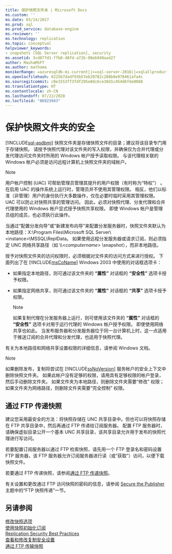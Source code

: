 ```yaml
---
title: 保护快照文件夹 | Microsoft Docs
ms.custom: ''
ms.date: 03/14/2017
ms.prod: sql
ms.prod_service: database-engine
ms.reviewer: ''
ms.technology: replication
ms.topic: conceptual
helpviewer_keywords:
- snapshots [SQL Server replication], security
ms.assetid: 3cd877d1-ffb8-48fd-a72b-98eb948aad27
author: MashaMSFT
ms.author: mathoma
monikerRange: =azuresqldb-mi-current||>=sql-server-2016||=sqlallproducts-allversions
ms.openlocfilehash: 6225b7dadf93b57eb29782c208b8e978461afa4c
ms.sourcegitcommit: c8e1553ff3fdf295e8dc6ce30d1c454d6fde8088
ms.translationtype: HT
ms.contentlocale: zh-CN
ms.lasthandoff: 07/22/2020
ms.locfileid: "86923943"
---
```

# <a name="secure-the-snapshot-folder"></a>保护快照文件夹的安全
[!INCLUDE[sql-asdbmi](../../../includes/applies-to-version/sql-asdbmi.md)]
  快照文件夹是存储快照文件的目录；建议将该目录专门用于存储快照。 请授予快照代理对该文件夹的写入权限，并确保仅为合并代理或分发代理访问文件夹时所用的 Windows 帐户授予读取权限。 与该代理相关联的 Windows 帐户必须是访问远程计算机上快照文件夹的域帐户。  
  
> [!NOTE]  
>  用户帐户控制 (UAC) 可帮助管理员管理其提升的用户权限（有时称为“特权”） 。 在启用 UAC 的操作系统上运行时，管理员并不使用其管理权限。 相反，他们以标准（非管理）用户的身份执行大多数操作，仅在必要时临时采用其管理权限。 UAC 可以防止对快照共享的管理访问。 因此，必须对快照代理、分发代理和合并代理使用的 Windows 帐户显式授予快照共享权限。 即使 Windows 帐户是管理员组的成员，也必须执行此操作。  
  
 当通过“配置分发向导”或“新建发布向导”来配置分发服务器时，快照文件夹默认为本地路径：X:\Program Files\Microsoft SQL Server\\\<instance>\MSSQL\ReplData。 如果使用远程分发服务器或请求订阅，则必须指定 UNC 网络共享路径（如 \\\\<*computername>* \snapshot），而非本地路径。  
  
 授予对快照文件夹的访问权限时，必须根据对文件夹的访问方式来进行授权。 下面列出了在 [!INCLUDE[msCoName](../../../includes/msconame-md.md)] Windows 2003 中使用的对话框选项卡：  
  
-   如果指定本地路径，则可通过该文件夹的 **“属性”** 对话框的 **“安全性”** 选项卡授予权限。  
  
-   如果指定网络共享，则可通过该文件夹的 **“属性”** 对话框的 **“共享”** 选项卡授予权限。  
  
    > [!NOTE]  
    >  如果复制代理在分发服务器上运行，则可使用该文件夹的 **“属性”** 对话框的 **“安全性”** 选项卡对用于运行代理的 Windows 帐户授予权限。 即使使用网络共享也如此。 当发布服务器和分发服务器位于同一台计算机上时，这一点适用于推送订阅的合并代理和分发代理，也适用于快照代理。  
  
 有关为本地路径和网络共享设置权限的详细信息，请参阅 Windows 文档。  
  
> [!NOTE]  
>  如果删除发布，复制将尝试在 [!INCLUDE[ssNoVersion](../../../includes/ssnoversion-md.md)] 服务帐户的安全上下文中删除快照文件夹。 如果此帐户没有足够的权限，请用具有足够权限的帐户登录，然后手动删除文件夹。 如果文件夹为本地路径，则删除文件夹需要“修改”  权限；如果文件夹为网络路径，则删除文件夹需要“完全控制”  权限。  
  
## <a name="delivering-snapshots-through-ftp"></a>通过 FTP 传递快照  
 建议您采用最安全的方法：将快照存储在 UNC 共享目录中。但也可以将快照存储在 FTP 共享目录中，然后再通过 FTP 传递给订阅服务器。 配置 FTP 服务器时，请确保虚拟目录公开一个基本 UNC 共享目录，该共享目录允许用于发布的快照代理进行写访问。  
  
 若要配置订阅服务器以通过 FTP 检索快照，请先用一个 FTP 登录名和密码设置 FTP 服务器，该 FTP 服务器允许订阅服务器进行读（或“获取”）访问，以便下载快照文件。  
  
 若要通过 FTP 传递快照，请参阅[通过 FTP 传递快照](../../../relational-databases/replication/publish/deliver-a-snapshot-through-ftp.md)。  
  
 有关设置和更改通过 FTP 访问快照的密码的信息，请参阅 [Secure the Publisher](../../../relational-databases/replication/security/secure-the-publisher.md)主题中的“FTP 快照传递”一节。  
  
## <a name="see-also"></a>另请参阅  
 [修改快照选项](../../../relational-databases/replication/snapshot-options.md)   
 [使用快照初始化订阅](../../../relational-databases/replication/initialize-a-subscription-with-a-snapshot.md)   
 [Replication Security Best Practices](../../../relational-databases/replication/security/replication-security-best-practices.md)   
 [查看和修改复制安全设置](../../../relational-databases/replication/security/view-and-modify-replication-security-settings.md)   
 [通过 FTP 传输快照](../../../relational-databases/replication//publish/deliver-a-snapshot-through-ftp.md)  
  
  
